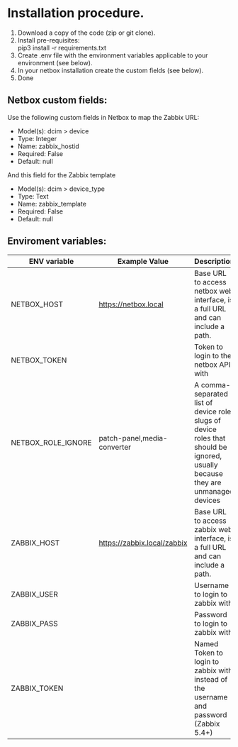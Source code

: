 # Installation procedure.


1. Download a copy of the code (zip or git clone).
2. Install pre-requisites:  
   pip3 install -r requirements.txt
3. Create .env file with the environment variables applicable to your environment (see below).
4. In your netbox installation create the custom fields (see below).
5. Done

## Netbox custom fields:
Use the following custom fields in Netbox to map the Zabbix URL:
* Model(s): dcim > device
* Type: Integer
* Name: zabbix_hostid
* Required: False
* Default: null

And this field for the Zabbix template
* Model(s): dcim > device_type
* Type: Text
* Name: zabbix_template
* Required: False
* Default: null

## Enviroment variables:
| ENV variable | Example Value | Description |
| ------------ | ------------- | ----------- |
| NETBOX_HOST | https://netbox.local | Base URL to access netbox web interface, is a full URL and can include a path. |
| NETBOX_TOKEN |   | Token to login to the netbox API with |
| NETBOX_ROLE_IGNORE | patch-panel,media-converter | A comma-separated list of device role slugs of device roles that should be ignored, usually because they are unmanaged devices |
| ZABBIX_HOST | https://zabbix.local/zabbix | Base URL to access zabbix web interface, is a full URL and can include a path. |
| ZABBIX_USER |   | Username to login to zabbix with |
| ZABBIX_PASS |   | Password to login to zabbix with |
| ZABBIX_TOKEN |   | Named Token to login to zabbix with instead of the username and password (Zabbix 5.4+) |

